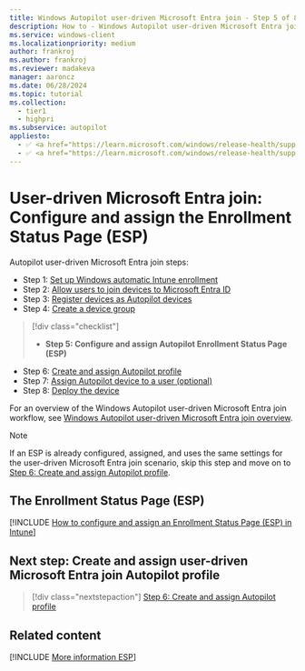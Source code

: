 ```yaml
---
title: Windows Autopilot user-driven Microsoft Entra join - Step 5 of 8 - Configure and assign the Enrollment Status Page (ESP)
description: How to - Windows Autopilot user-driven Microsoft Entra join - Step 5 of 8 - Configure and assign the Enrollment Status Page (ESP).
ms.service: windows-client
ms.localizationpriority: medium
author: frankroj
ms.author: frankroj
ms.reviewer: madakeva
manager: aaroncz
ms.date: 06/28/2024
ms.topic: tutorial
ms.collection:
  - tier1
  - highpri
ms.subservice: autopilot
appliesto:
  - ✅ <a href="https://learn.microsoft.com/windows/release-health/supported-versions-windows-client" target="_blank">Windows 11</a>
  - ✅ <a href="https://learn.microsoft.com/windows/release-health/supported-versions-windows-client" target="_blank">Windows 10</a>
---
```


# User-driven Microsoft Entra join: Configure and assign the Enrollment Status Page (ESP)

Autopilot user-driven Microsoft Entra join steps:

- Step 1: [Set up Windows automatic Intune enrollment](azure-ad-join-automatic-enrollment.md)
- Step 2: [Allow users to join devices to Microsoft Entra ID](azure-ad-join-allow-users-to-join.md)
- Step 3: [Register devices as Autopilot devices](azure-ad-join-register-device.md)
- Step 4: [Create a device group](azure-ad-join-device-group.md)

> [!div class="checklist"]
>
> - **Step 5: Configure and assign Autopilot Enrollment Status Page (ESP)**

- Step 6: [Create and assign Autopilot profile](azure-ad-join-autopilot-profile.md)
- Step 7: [Assign Autopilot device to a user (optional)](azure-ad-join-assign-device-to-user.md)
- Step 8: [Deploy the device](azure-ad-join-deploy-device.md)

For an overview of the Windows Autopilot user-driven Microsoft Entra join workflow, see [Windows Autopilot user-driven Microsoft Entra join overview](azure-ad-join-workflow.md#workflow).

> [!NOTE]
>
> If an ESP is already configured, assigned, and uses the same settings for the user-driven Microsoft Entra join scenario, skip this step and move on to [Step 6: Create and assign Autopilot profile](azure-ad-join-autopilot-profile.md).

## The Enrollment Status Page (ESP)

[!INCLUDE [How to configure and assign an Enrollment Status Page (ESP) in Intune](../includes/configure-and-assign-esp.md)]

## Next step: Create and assign user-driven Microsoft Entra join Autopilot profile

> [!div class="nextstepaction"]
> [Step 6: Create and assign Autopilot profile](azure-ad-join-autopilot-profile.md)

## Related content

[!INCLUDE [More information ESP](../includes/more-info-esp.md)]
